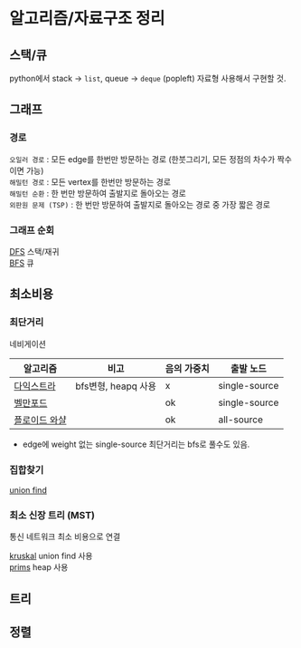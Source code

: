 알고리즘/자료구조 정리
=================

스택/큐
-----
python에서 stack -> `list`, queue -> `deque` (popleft) 자료형 사용해서 구현할 것.

그래프
-----

### 경로
`오일러 경로` : 모든 edge를 한번만 방문하는 경로 (한붓그리기, 모든 정점의 차수가 짝수이면 가능)  
`해밀턴 경로` : 모든 vertex를 한번만 방문하는 경로   
`해밀턴 순환` : 한 번만 방문하여 출발지로 돌아오는 경로  
`외판원 문제 (TSP)` : 한 번만 방문하여 출발지로 돌아오는 경로 중 가장 짧은 경로  


### 그래프 순회
[DFS](dfs.md) 스택/재귀  
[BFS](bfs.md) 큐  


최소비용
------

### 최단거리
네비게이션

|알고리즘| 비고 |음의 가중치|출발 노드|
|------|----|----|----|
|[다익스트라](dijkstras.md)      | bfs변형, heapq 사용 |x | single-source |
|[벨만포드](bellman-ford.md)     |                   |ok| single-source |
|[플로이드 와샬](floydwarshall.md)|                   |ok| all-source    |

* edge에 weight 없는 single-source 최단거리는 bfs로 풀수도 있음.
 


### 집합찾기
[union find](union_find.md)  


### 최소 신장 트리 (MST)
통신 네트워크 최소 비용으로 연결

[kruskal](kruskal.md) union find 사용  
[prims](prims.md)  heap 사용


트리
---

정렬
---


